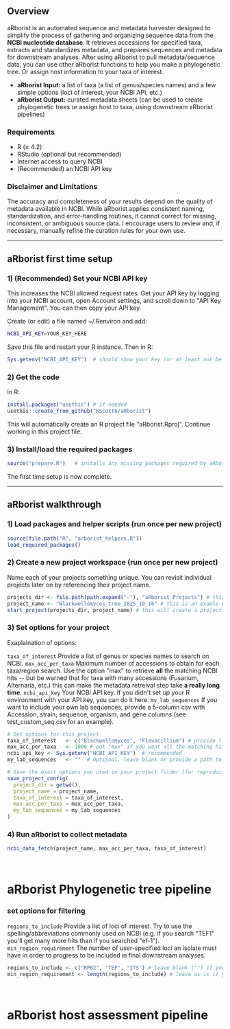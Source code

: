 ## Overview

aRborist is an automated sequence and metadata harvester designed to simplify the process of gathering and organizing sequence data from the **NCBI nucleotide database**. It retrieves accessions for specified taxa, extracts and standardizes metadata, and prepares sequences and metadata for downstream analyses. After using aRborist to pull metadata/sequence data, you can use other aRborist functions to help you make a phylogenetic tree. Or assign host information to your taxa of interest.

- **aRborist Input:** a list of taxa (a list of genus/species names) and a few simple options (loci of interest, your NCBI API, etc.)  
- **aRborist Output:** curated metadata sheets (can be used to create phylogenetic trees or assign host to taxa, using downstream aRborist pipelines)


### Requirements

- R (≥ 4.2)
- RStudio (optional but recommended)
- Internet access to query NCBI
- (Recommended) an NCBI API key

### Disclaimer and Limitations

The accuracy and completeness of your results depend on the quality of metadata available in NCBI. While aRborist applies consistent naming, standardization, and error-handling routines, it cannot correct for missing, inconsistent, or ambiguous source data. I encourage users to review and, if necessary, manually refine the curation rules for your own use.

---

## aRborist first time setup

### 1) (Recommended) Set your NCBI API key 

This increases the NCBI allowed request rates. Get your API key by logging into your NCBI account, open Account settings, and scroll down to "API Key Management". You can then copy your API key.

Create (or edit) a file named ~/.Renviron and add:

```bash
NCBI_API_KEY=YOUR_KEY_HERE
```

Save this file and restart your R instance. Then in R:

```R
Sys.getenv("NCBI_API_KEY")  # should show your key (or at least not be empty)
```

### 2) Get the code

In R: 
```r
install.packages("usethis") # if needed
usethis::create_from_github("KScott6/aRborist")
```

This will automatically create an R project file "aRborist.Rproj". Continue working in this project file.

### 3) Install/load the required packages

```R
source("prepare.R")   # installs any missing packages required by aRborist
```

The first time setup is now complete.

---

## aRborist walkthrough

### 1) Load packages and helper scripts (run once per new project)

```R
source(file.path("R", "arborist_helpers.R"))
load_required_packages()
```

### 2) Create a new project workspace (run once per new project)

Name each of your projects something unique. You can revisit individual projects later on by referencing their project name.

```R
projects_dir <- file.path(path.expand("~"), "aRborist_Projects") # this creates a folder which will store all of your arborist projects
project_name <- "Blackwellomyces_tree_2025_10_16" # this is an examle project name. Set your project name to whatever you want.
start_project(projects_dir, project_name) # this will create a project folder in "aRborist_Projects", based on your provided project name
```

### 3) Set options for your project

Exaplaination of options:

`taxa_of_interest` Provide a list of genus or species names to search on NCBI. 
`max_acc_per_taxa` Maximum number of accessions to obtain for each taxa/region search. Use the option "max" to retrieve **all** the matching NCBI hits -- but be warned that for taxa with many accessions (Fusarium, Alternaria, etc.) this can make the metadata retreival step take **a really long time**. 
`ncbi_api_key` Your NCBI API key. If you didn't set up your R environment with your API key, you can do it here.
`my_lab_sequences` If you want to include your own lab sequences, provide a 5-column csv with Accession, strain, sequence, organism, and gene columns (see test_custom_seq.csv for an example).

```R
# Set options for this project
taxa_of_interest   <- c("Blackwellomyces", "Flavocillium") # provide list of taxa
max_acc_per_taxa   <- 1000 # put "max" if you want all the matching hits per search/region search, otherwise indicate an integer.
ncbi_api_key <- Sys.getenv("NCBI_API_KEY")  # recommended
my_lab_sequences   <- ""  # Optional. leave blank or provide a path to your CSV with lab info

# Save the exact options you used in your project folder (for reproducibility)
save_project_config(
  project_dir = getwd(),
  project_name = project_name,
  taxa_of_interest = taxa_of_interest,
  max_acc_per_taxa = max_acc_per_taxa,
  my_lab_sequences = my_lab_sequences
)
```

### 4) Run aRborist to collect metadata

```R
ncbi_data_fetch(project_name, max_acc_per_taxa, taxa_of_interest)
```

<br> 

# aRborist Phylogenetic tree pipeline

### set options for filtering

`regions_to_include` Provide a list of loci of interest. Try to use the spelling/abbreviations commonly used on NCBI (e.g. if you search "TEF1" you'll get many more hits than if you searched "ef-1").
`min_region_requirement` The number of user-specified loci an isolate must have in order to progress to be included in final downstream analyses. 

```R
regions_to_include <- c("RPB2", "TEF", "ITS") # leave blank ("") if you don't want to filter your search by loci.
min_region_requirement <- length(regions_to_include) # leave as-is if you require all isolates to have all specified regions to be included in the final downstream analyses.
```

<br>

# aRborist host assessment pipeline

